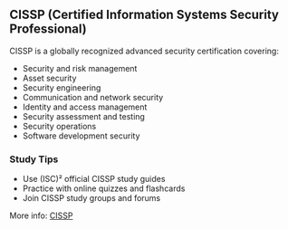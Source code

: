 ## CISSP (Certified Information Systems Security Professional)

CISSP is a globally recognized advanced security certification covering:
- Security and risk management
- Asset security
- Security engineering
- Communication and network security
- Identity and access management
- Security assessment and testing
- Security operations
- Software development security

### Study Tips
- Use (ISC)² official CISSP study guides
- Practice with online quizzes and flashcards
- Join CISSP study groups and forums

More info: [CISSP](https://www.isc2.org/certifications/cissp)
